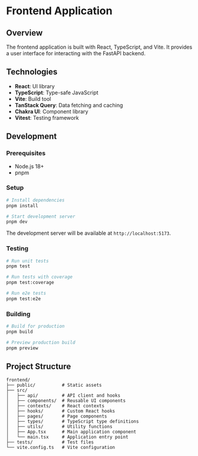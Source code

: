 # Frontend Application

## Overview

The frontend application is built with React, TypeScript, and Vite. It provides a user interface for interacting with the FastAPI backend.

## Technologies

- **React**: UI library
- **TypeScript**: Type-safe JavaScript
- **Vite**: Build tool
- **TanStack Query**: Data fetching and caching
- **Chakra UI**: Component library
- **Vitest**: Testing framework

## Development

### Prerequisites

- Node.js 18+
- pnpm

### Setup

```bash
# Install dependencies
pnpm install

# Start development server
pnpm dev
```

The development server will be available at `http://localhost:5173`.

### Testing

```bash
# Run unit tests
pnpm test

# Run tests with coverage
pnpm test:coverage

# Run e2e tests
pnpm test:e2e
```

### Building

```bash
# Build for production
pnpm build

# Preview production build
pnpm preview
```

## Project Structure

```
frontend/
├── public/          # Static assets
├── src/
│   ├── api/         # API client and hooks
│   ├── components/  # Reusable UI components
│   ├── contexts/    # React contexts
│   ├── hooks/       # Custom React hooks
│   ├── pages/       # Page components
│   ├── types/       # TypeScript type definitions
│   ├── utils/       # Utility functions
│   ├── App.tsx      # Main application component
│   └── main.tsx     # Application entry point
├── tests/           # Test files
└── vite.config.ts   # Vite configuration
```
